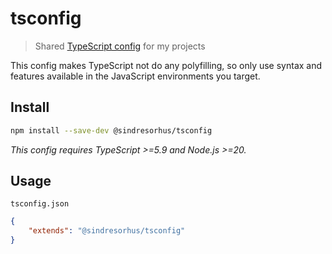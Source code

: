 # tsconfig

> Shared [TypeScript config](https://www.typescriptlang.org/docs/handbook/tsconfig-json.html) for my projects

This config makes TypeScript not do any polyfilling, so only use syntax and features available in the JavaScript environments you target.

## Install

```sh
npm install --save-dev @sindresorhus/tsconfig
```

*This config requires TypeScript >=5.9 and Node.js >=20.*

## Usage

`tsconfig.json`

```json
{
	"extends": "@sindresorhus/tsconfig"
}
```

